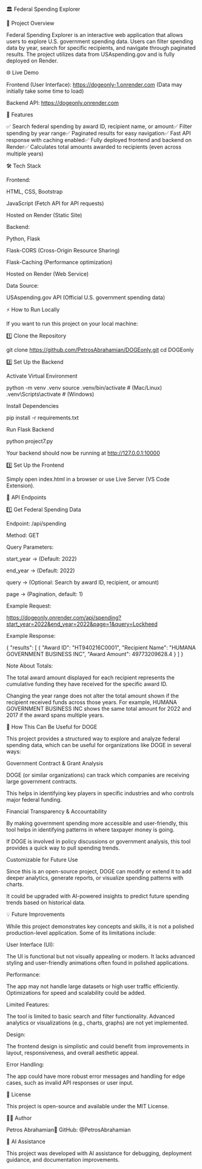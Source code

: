 🏛️ Federal Spending Explorer

📌 Project Overview

Federal Spending Explorer is an interactive web application that allows users to explore U.S. government spending data. Users can filter spending data by year, search for specific recipients, and navigate through paginated results. The project utilizes data from USAspending.gov and is fully deployed on Render.


🌐 Live Demo

Frontend (User Interface): https://dogeonly-1.onrender.com
(Data may initially take some time to load)

Backend API: https://dogeonly.onrender.com


🚀 Features

✅ Search federal spending by award ID, recipient name, or amount✅ Filter spending by year range✅ Paginated results for easy navigation✅ Fast API response with caching enabled✅ Fully deployed frontend and backend on Render✅ Calculates total amounts awarded to recipients (even across multiple years)


🛠️ Tech Stack


Frontend:

HTML, CSS, Bootstrap

JavaScript (Fetch API for API requests)

Hosted on Render (Static Site)


Backend:

Python, Flask

Flask-CORS (Cross-Origin Resource Sharing)

Flask-Caching (Performance optimization)

Hosted on Render (Web Service)

Data Source:

USAspending.gov API (Official U.S. government spending data)


⚡ How to Run Locally


If you want to run this project on your local machine:


1️⃣ Clone the Repository

git clone https://github.com/PetrosAbrahamian/DOGEonly.git
cd DOGEonly


2️⃣ Set Up the Backend


Activate Virtual Environment

python -m venv .venv
source .venv/bin/activate  # (Mac/Linux)
.venv\Scripts\activate    # (Windows)

Install Dependencies

pip install -r requirements.txt

Run Flask Backend

python project7.py

Your backend should now be running at http://127.0.0.1:10000


3️⃣ Set Up the Frontend


Simply open index.html in a browser or use Live Server (VS Code Extension).


📡 API Endpoints


1️⃣ Get Federal Spending Data


Endpoint: /api/spending

Method: GET

Query Parameters:

start_year → (Default: 2022)

end_year → (Default: 2022)

query → (Optional: Search by award ID, recipient, or amount)

page → (Pagination, default: 1)

Example Request:

https://dogeonly.onrender.com/api/spending?start_year=2022&end_year=2022&page=1&query=Lockheed

Example Response:

{
  "results": [
    {
      "Award ID": "HT940216C0001",
      "Recipient Name": "HUMANA GOVERNMENT BUSINESS INC",
      "Award Amount": 49773209628.4
    }
  ]
}

Note About Totals:

The total award amount displayed for each recipient represents the cumulative funding they have received for the specific award ID.

Changing the year range does not alter the total amount shown if the recipient received funds across those years. For example, HUMANA GOVERNMENT BUSINESS INC shows the same total amount for 2022 and 2017 if the award spans multiple years.


🚀 How This Can Be Useful for DOGE

This project provides a structured way to explore and analyze federal spending data, which can be useful for organizations like DOGE in several ways:

Government Contract & Grant Analysis

DOGE (or similar organizations) can track which companies are receiving large government contracts.

This helps in identifying key players in specific industries and who controls major federal funding.

Financial Transparency & Accountability

By making government spending more accessible and user-friendly, this tool helps in identifying patterns in where taxpayer money is going.

If DOGE is involved in policy discussions or government analysis, this tool provides a quick way to pull spending trends.

Customizable for Future Use

Since this is an open-source project, DOGE can modify or extend it to add deeper analytics, generate reports, or visualize spending patterns with charts.

It could be upgraded with AI-powered insights to predict future spending trends based on historical data.


💡 Future Improvements

While this project demonstrates key concepts and skills, it is not a polished production-level application. Some of its limitations include:

User Interface (UI):

The UI is functional but not visually appealing or modern. It lacks advanced styling and user-friendly animations often found in polished applications.

Performance:

The app may not handle large datasets or high user traffic efficiently. Optimizations for speed and scalability could be added.

Limited Features:

The tool is limited to basic search and filter functionality. Advanced analytics or visualizations (e.g., charts, graphs) are not yet implemented.

Design:

The frontend design is simplistic and could benefit from improvements in layout, responsiveness, and overall aesthetic appeal.

Error Handling:

The app could have more robust error messages and handling for edge cases, such as invalid API responses or user input.

📜 License

This project is open-source and available under the MIT License.

👨‍💻 Author

Petros Abrahamian🚀 GitHub: @PetrosAbrahamian

🤖 AI Assistance

This project was developed with AI assistance for debugging, deployment guidance, and documentation improvements.

